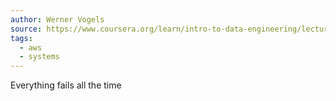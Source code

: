 ```yaml
---
author: Werner Vogels
source: https://www.coursera.org/learn/intro-to-data-engineering/lecture/4hYeI/dataops#
tags:
  - aws
  - systems
---
```

Everything fails all the time